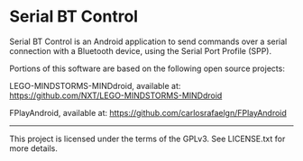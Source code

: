 Serial BT Control
=================

Serial BT Control is an Android application to send commands over a serial connection with a Bluetooth device, using the Serial Port Profile (SPP).

Portions of this software are based on the following open source projects:

LEGO-MINDSTORMS-MINDdroid, available at: https://github.com/NXT/LEGO-MINDSTORMS-MINDdroid

FPlayAndroid, available at: https://github.com/carlosrafaelgn/FPlayAndroid

---

This project is licensed under the terms of the GPLv3. See LICENSE.txt for more details.

